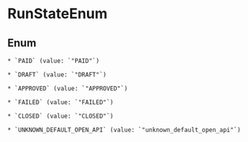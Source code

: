 
# RunStateEnum

## Enum


    * `PAID` (value: `"PAID"`)

    * `DRAFT` (value: `"DRAFT"`)

    * `APPROVED` (value: `"APPROVED"`)

    * `FAILED` (value: `"FAILED"`)

    * `CLOSED` (value: `"CLOSED"`)

    * `UNKNOWN_DEFAULT_OPEN_API` (value: `"unknown_default_open_api"`)




